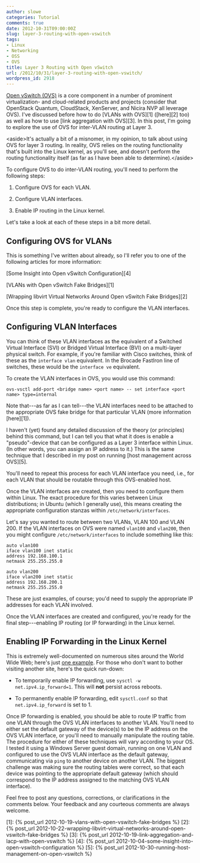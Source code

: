```yaml
---
author: slowe
categories: Tutorial
comments: true
date: 2012-10-31T09:00:00Z
slug: layer-3-routing-with-open-vswitch
tags:
- Linux
- Networking
- OSS
- OVS
title: Layer 3 Routing with Open vSwitch
url: /2012/10/31/layer-3-routing-with-open-vswitch/
wordpress_id: 2918
---
```


[Open vSwitch (OVS)](http://openvswitch.org) is a core component in a number of prominent virtualization- and cloud-related products and projects (consider that OpenStack Quantum, CloudStack, XenServer, and Nicira NVP all leverage OVS). I've discussed before how to do [VLANs with OVS][1] ([here][2] too) as well as how to use [link aggregation with OVS][3]. In this post, I'm going to explore the use of OVS for inter-VLAN routing at Layer 3.

&lt;aside&gt;It's actually a bit of a misnomer, in my opinion, to talk about using OVS for layer 3 routing. In reality, OVS relies on the routing functionality that's built into the Linux kernel, as you'll see, and doesn't perform the routing functionality itself (as far as I have been able to determine).&lt;/aside&gt;

To configure OVS to do inter-VLAN routing, you'll need to perform the following steps:

1. Configure OVS for each VLAN.

2. Configure VLAN interfaces.

3. Enable IP routing in the Linux kernel.

Let's take a look at each of these steps in a bit more detail.

## Configuring OVS for VLANs

This is something I've written about already, so I'll refer you to one of the following articles for more information:

[Some Insight into Open vSwitch Configuration][4]  

[VLANs with Open vSwitch Fake Bridges][1]  

[Wrapping libvirt Virtual Networks Around Open vSwitch Fake Bridges][2]

Once this step is complete, you're ready to configure the VLAN interfaces.

## Configuring VLAN Interfaces

You can think of these VLAN interfaces as the equivalent of a Switched Virtual Interface (SVI) or Bridged Virtual Interface (BVI) on a multi-layer physical switch. For example, if you're familiar with Cisco switches, think of these as the `interface vlan` equivalent. In the Brocade FastIron line of switches, these would be the `interface ve` equivalent.

To create the VLAN interfaces in OVS, you would use this command:

    ovs-vsctl add-port <bridge name> <port name> -- set interface <port name> type=internal

Note that---as far as I can tell---the VLAN interfaces need to be attached to the appropriate OVS fake bridge for that particular VLAN (more information [here][1]).

I haven't (yet) found any detailed discussion of the theory (or principles) behind this command, but I can tell you that what it does is enable a "pseudo"-device that can be configured as a Layer 3 interface within Linux. (In other words, you can assign an IP address to it.) This is the same technique that I described in my post on running [host management across OVS][5].

You'll need to repeat this process for each VLAN interface you need, i.e., for each VLAN that should be routable through this OVS-enabled host.

Once the VLAN interfaces are created, then you need to configure them within Linux. The exact procedure for this varies between Linux distributions; in Ubuntu (which I generally use), this means creating the appropriate configuration stanzas within `/etc/network/interfaces`.

Let's say you wanted to route between two VLANs, VLAN 100 and VLAN 200. If the VLAN interfaces on OVS were named `vlan100` and `vlan200`, then you might configure `/etc/network/interfaces` to include something like this:

    auto vlan100
    iface vlan100 inet static
    address 192.168.100.1
    netmask 255.255.255.0
    
    auto vlan200
    iface vlan200 inet static
    address 192.168.200.1
    netmask 255.255.255.0

These are just examples, of course; you'd need to supply the appropriate IP addresses for each VLAN involved.

Once the VLAN interfaces are created and configured, you're ready for the final step---enabling IP routing (or IP forwarding) in the Linux kernel.

## Enabling IP Forwarding in the Linux Kernel

This is extremely well-documented on numerous sites around the World Wide Web; here's just [one example](http://www.ducea.com/2006/08/01/how-to-enable-ip-forwarding-in-linux/). For those who don't want to bother visiting another site, here's the quick run-down:

* To temporarily enable IP forwarding, use `sysctl -w net.ipv4.ip_forward=1`. This will **not** persist across reboots.

* To permanently enable IP forwarding, edit `sysctl.conf` so that `net.ipv4.ip_forward` is set to 1.

Once IP forwarding is enabled, you should be able to route IP traffic from one VLAN through the OVS VLAN interfaces to another VLAN. You'll need to either set the default gateway of the device(s) to be the IP address on the OVS VLAN interface, or you'll need to manually manipulate the routing table. The procedure for either of these techniques will vary according to your OS. I tested it using a Windows Server guest domain, running on one VLAN and configured to use the OVS VLAN interface as the default gateway, communicating via `ping` to another device on another VLAN. The biggest challenge was making sure the routing tables were correct, so that each device was pointing to the appropriate default gateway (which should correspond to the IP address assigned to the matching OVS VLAN interface).

Feel free to post any questions, corrections, or clarifications in the comments below. Your feedback and any courteous comments are always welcome.

[1]: {% post_url 2012-10-19-vlans-with-open-vswitch-fake-bridges %}
[2]: {% post_url 2012-10-22-wrapping-libvirt-virtual-networks-around-open-vswitch-fake-bridges %}
[3]: {% post_url 2012-10-19-link-aggregation-and-lacp-with-open-vswitch %}
[4]: {% post_url 2012-10-04-some-insight-into-open-vswitch-configuration %}
[5]: {% post_url 2012-10-30-running-host-management-on-open-vswitch %}
